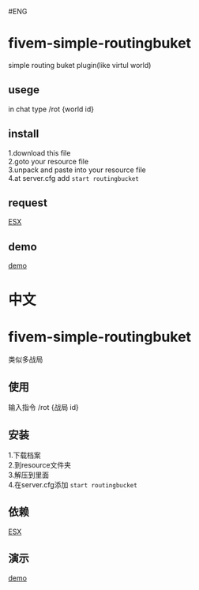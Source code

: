 #ENG
# fivem-simple-routingbuket
simple routing buket plugin(like virtul world)
## usege
in chat type /rot {world id}
## install
1.download this file <br/>
2.goto your resource file <br/>
3.unpack and paste into your resource file<br/>
4.at server.cfg add  ```start routingbucket ```
## request
[ESX](https://github.com/esx-framework/es_extended/tree/v1-final)
## demo
[demo](https://youtu.be/6WdIs5h57bE)

# 中文

# fivem-simple-routingbuket
类似多战局
## 使用
输入指令 /rot {战局 id}
## 安装
1.下载档案 <br/>
2.到resource文件夹 <br/>
3.解压到里面<br/>
4.在server.cfg添加 ```start routingbucket ```
## 依赖
[ESX](https://github.com/esx-framework/es_extended/tree/v1-final)
## 演示
[demo](https://youtu.be/6WdIs5h57bE)

